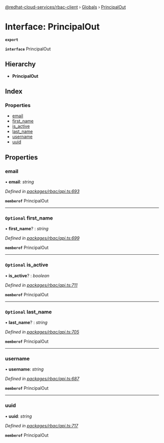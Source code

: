 [@redhat-cloud-services/rbac-client](../README.md) › [Globals](../globals.md) › [PrincipalOut](principalout.md)

# Interface: PrincipalOut

**`export`** 

**`interface`** PrincipalOut

## Hierarchy

* **PrincipalOut**

## Index

### Properties

* [email](principalout.md#email)
* [first_name](principalout.md#optional-first_name)
* [is_active](principalout.md#optional-is_active)
* [last_name](principalout.md#optional-last_name)
* [username](principalout.md#username)
* [uuid](principalout.md#uuid)

## Properties

###  email

• **email**: *string*

*Defined in [packages/rbac/api.ts:693](https://github.com/Hyperkid123/javascript-clients/blob/master/packages/rbac/api.ts#L693)*

**`memberof`** PrincipalOut

___

### `Optional` first_name

• **first_name**? : *string*

*Defined in [packages/rbac/api.ts:699](https://github.com/Hyperkid123/javascript-clients/blob/master/packages/rbac/api.ts#L699)*

**`memberof`** PrincipalOut

___

### `Optional` is_active

• **is_active**? : *boolean*

*Defined in [packages/rbac/api.ts:711](https://github.com/Hyperkid123/javascript-clients/blob/master/packages/rbac/api.ts#L711)*

**`memberof`** PrincipalOut

___

### `Optional` last_name

• **last_name**? : *string*

*Defined in [packages/rbac/api.ts:705](https://github.com/Hyperkid123/javascript-clients/blob/master/packages/rbac/api.ts#L705)*

**`memberof`** PrincipalOut

___

###  username

• **username**: *string*

*Defined in [packages/rbac/api.ts:687](https://github.com/Hyperkid123/javascript-clients/blob/master/packages/rbac/api.ts#L687)*

**`memberof`** PrincipalOut

___

###  uuid

• **uuid**: *string*

*Defined in [packages/rbac/api.ts:717](https://github.com/Hyperkid123/javascript-clients/blob/master/packages/rbac/api.ts#L717)*

**`memberof`** PrincipalOut
